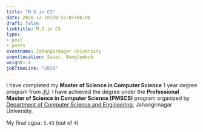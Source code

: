 ```yaml
---
title: "M.S in CS"
date: 2020-12-16T20:52:07+06:00
draft: false
linktitle: M.S in CS
type:
- post
- posts
eventname: Jahangirnagar University
eventlocation: Savar, Bangladesh 
weight: 4
jobTimeLine: "2018"
---
```


I have completed my **Master of Science in Computer Science** 1 year degree program from [JU](https://juniv.edu/). I have achieved the degree under the **Professional Master of Science in Computer Science (PMSCS)** program organized by [Department of Computer Science and Engineering](https://www.juniv.edu/department/cse), Jahangirnagar University.

My final cgpa: `3.43` (out of `4`)